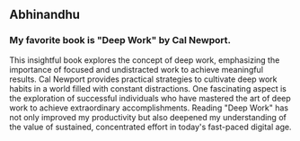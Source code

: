 ## Abhinandhu

### My favorite book is "Deep Work" by Cal Newport. 
This insightful book explores the concept of deep work, emphasizing the importance of focused and undistracted work to achieve meaningful results. Cal Newport provides practical strategies to cultivate deep work habits in a world filled with constant distractions. One fascinating aspect is the exploration of successful individuals who have mastered the art of deep work to achieve extraordinary accomplishments. Reading "Deep Work" has not only improved my productivity but also deepened my understanding of the value of sustained, concentrated effort in today's fast-paced digital age.


